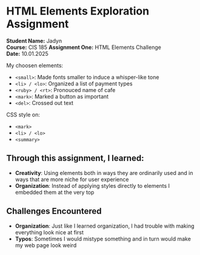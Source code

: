 # HTML Elements Exploration Assignment

**Student Name:** Jadyn  
**Course:** CIS 185
**Assignment One:** HTML Elements Challenge  
**Date:** 10.01.2025

My choosen elements:
- `<small>`: Made fonts smaller to induce a whisper-like tone
- `<li> / <lo>`: Organized a list of payment types
- `<ruby> / <rt>`: Pronouced name of cafe
- `<mark>`: Marked a button as important
- `<del>`: Crossed out text

 CSS style on:
 - `<mark>`
 - `<li> / <lo>`
 - `<summary>`

## Through this assignment, I learned:

- **Creativity**: Using elements both in ways they are ordinarily used and in ways that are more niche for user experience
- **Organization**: Instead of applying styles directly to elements I embedded them at the very top

## Challenges Encountered

- **Organization**: Just like I learned organization, I had trouble with making everything look nice at first
- **Typos**: Sometimes I would mistype something and in turn would make my web page look weird

